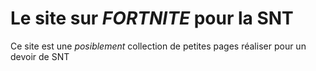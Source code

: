 # Le site sur *FORTNITE* pour la SNT

Ce site est une *posiblement* collection de petites pages réaliser pour un devoir de SNT
